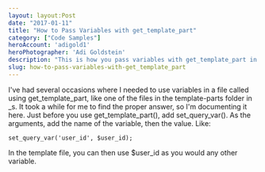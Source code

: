 ```yaml
---
layout: layout:Post
date: "2017-01-11"
title: "How to Pass Variables with get_template_part"
category: ["Code Samples"]
heroAccount: 'adigold1'
heroPhotographer: 'Adi Goldstein'
description: "This is how you pass variables with get_template_part in WordPress."
slug: how-to-pass-variables-with-get_template_part
---
```


I've had several occasions where I needed to use variables in a file called using get_template_part, like one of the files in the template-parts folder in _s. It took a while for me to find the proper answer, so I'm documenting it here. Just before you use get_template_part(), add set_query_var(). As the arguments, add the name of the variable, then the value. Like:

```astro
set_query_var('user_id', $user_id);
```

In the template file, you can then use $user_id as you would any other variable.
